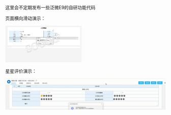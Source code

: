 这里会不定期发布一些泛微E9的自研功能代码

页面横向滑动演示：

![页面横向滑动演示](https://raw.githubusercontent.com/ForeverSmiYng/Ecology_9_Kit/main/%E6%95%88%E6%9E%9C%E6%BC%94%E7%A4%BA/%E9%A1%B5%E9%9D%A2%E6%A8%AA%E5%90%91%E6%BB%91%E5%8A%A8%E6%BC%94%E7%A4%BA.gif)

星星评价演示：

![星星评价演示](https://raw.githubusercontent.com/ForeverSmiYng/Ecology_9_Kit/main/%E6%95%88%E6%9E%9C%E6%BC%94%E7%A4%BA/%E6%98%9F%E6%98%9F%E8%AF%84%E4%BB%B7%E6%BC%94%E7%A4%BA.gif)
